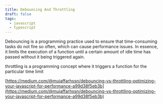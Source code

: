 ```yaml
---
title: Debouncing And Throttling
draft: false
tags:
  - javascript
  - typescript
---
```



Debouncing is a programming practice used to ensure that time-consuming tasks do not fire so often, which can cause performance issues. In essence, it limits the execution of a function until a certain amount of idle time has passed without it being triggered again.

throttling is a programming concept where it triggers a function for the particular time limit

[https://medium.com/@mujaffarhssn/debouncing-vs-throttling-optimizing-your-javascript-for-performance-a99d38f5eb3b](https://medium.com/@mujaffarhssn/debouncing-vs-throttling-optimizing-your-javascript-for-performance-a99d38f5eb3b)